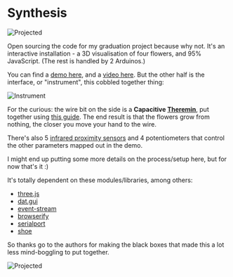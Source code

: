 # Synthesis

![Projected](https://raw.github.com/hughsk/synthesis/master/images/wip-010.png)

Open sourcing the code for my graduation project because why not. It's an
interactive installation - a 3D visualisation of four flowers, and 95%
JavaScript. (The rest is handled by 2 Arduinos.)

You can find a [demo here](http://hughsk.github.com/synthesis/public),
and a [video here](https://vimeo.com/55429251). But the other half is
the interface, or "instrument", this cobbled together thing:

![Instrument](https://raw.github.com/hughsk/synthesis/master/images/instrument.jpg)

For the curious: the wire bit on the side is a
**Capacitive [Theremin](http://www.youtube.com/watch?v=w5qf9O6c20o)**,
put together using [this guide](http://interface.khm.de/index.php/lab/experiments/theremin-as-a-capacitive-sensing-device/).
The end result is that the flowers grow from nothing, the closer you move your
hand to the wire.

There's also 5 [infrared proximity sensors](http://littlebirdelectronics.com/products/infrared-proximity-sensor-short-range-sharp-gp2d120xj00f) and 4
potentiometers that control the other parameters mapped out in the demo.

I might end up putting some more details on the process/setup here, but for now
that's it :)

It's totally dependent on these modules/libraries, among others:

* [three.js](http://mrdoob.github.com/three.js/)
* [dat.gui](http://workshop.chromeexperiments.com/examples/gui/)
* [event-stream](http://npm.im/event-stream)
* [browserify](http://npm.im/browserify)
* [serialport](http://npm.im/serialport)
* [shoe](http://npm.im/shoe)

So thanks go to the authors for making the black boxes that made this a lot
less mind-boggling to put together.

![Projected](https://raw.github.com/hughsk/synthesis/master/images/projected.jpg)
